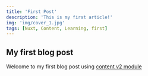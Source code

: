 ```yaml
---
title: 'First Post'
description: 'This is my first article!'
img: 'img/cover_1.jpg'
tags: [Nuxt, Content, Learning, first]
---
```


## My first blog post

Welcome to my first blog post using [content v2 module](https://content.nuxtjs.org/)

